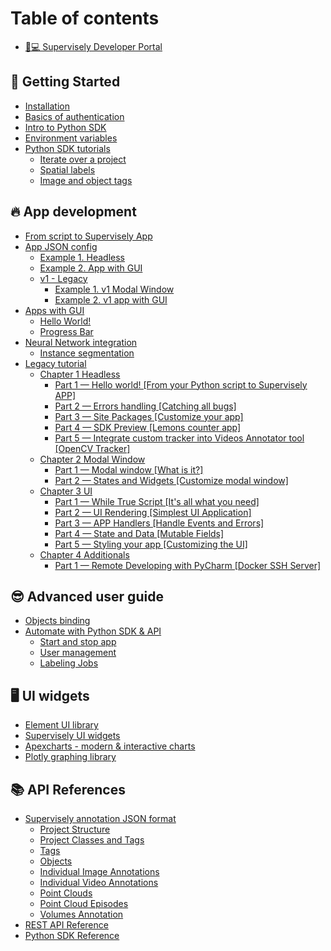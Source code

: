 # Table of contents

* [👨💻 Supervisely Developer Portal](README.md)

## 🎉 Getting Started

* [Installation](getting-started/installation.md)
* [Basics of authentication](getting-started/basics-of-authentication.md)
* [Intro to Python SDK](getting-started/intro-to-python-sdk.md)
* [Environment variables](getting-started/environment-variables.md)
* [Python SDK tutorials](getting-started/python-sdk-tutorials/README.md)
  * [Iterate over a project](getting-started/python-sdk-tutorials/iterate-over-a-project.md)
  * [Spatial labels](getting-started/python-sdk-tutorials/spatial-labels.md)
  * [Image and object tags](getting-started/python-sdk-tutorials/image-and-object-tags.md)

## 🔥 App development

* [From script to Supervisely App](app-development/from-script-to-supervisely-app.md)
* [App JSON config](app-development/app-json-config/README.md)
  * [Example 1. Headless](app-development/app-json-config/example-1.-headless.md)
  * [Example 2. App with GUI](app-development/app-json-config/example-2.-app-with-gui.md)
  * [v1 - Legacy](app-development/app-json-config/v1-legacy/README.md)
    * [Example 1. v1 Modal Window](app-development/app-json-config/v1-legacy/example-1.-v1-modal-window.md)
    * [Example 2. v1 app with GUI](app-development/app-json-config/v1-legacy/example-2.-v1-app-with-gui.md)
* [Apps with GUI](app-development/apps-with-gui/README.md)
  * [Hello World!](app-development/apps-with-gui/hello-world.md)
  * [Progress Bar](app-development/apps-with-gui/progress-bar.md)
* [Neural Network integration](app-development/neural-network-integration/README.md)
  * [Instance segmentation](app-development/neural-network-integration/instance-segmentation.md)
* [Legacy tutorial](app-development/in-depth-app-development/README.md)
  * [Chapter 1 Headless](app-development/in-depth-app-development/chapter-1-headless/README.md)
    * [Part 1 — Hello world! \[From your Python script to Supervisely APP\]](app-development/in-depth-app-development/chapter-1-headless/part-1-hello-world-from-your-python-script-to-supervisely-app.md)
    * [Part 2 — Errors handling \[Catching all bugs\]](app-development/in-depth-app-development/chapter-1-headless/part-2-errors-handling-catching-all-bugs.md)
    * [Part 3 — Site Packages \[Customize your app\]](app-development/in-depth-app-development/chapter-1-headless/part-3-site-packages-customize-your-app.md)
    * [Part 4 — SDK Preview \[Lemons counter app\]](app-development/in-depth-app-development/chapter-1-headless/part-4-sdk-preview-lemons-counter-app.md)
    * [Part 5 — Integrate custom tracker into Videos Annotator tool \[OpenCV Tracker\]](app-development/in-depth-app-development/chapter-1-headless/part-5-integrate-custom-tracker-into-videos-annotator-tool-opencv-tracker.md)
  * [Chapter 2 Modal Window](app-development/in-depth-app-development/chapter-2-modal-window/README.md)
    * [Part 1 — Modal window \[What is it?\]](app-development/in-depth-app-development/chapter-2-modal-window/part-1-modal-window-what-is-it.md)
    * [Part 2 — States and Widgets \[Customize modal window\]](app-development/in-depth-app-development/chapter-2-modal-window/part-2-states-and-widgets-customize-modal-window.md)
  * [Chapter 3 UI](app-development/in-depth-app-development/chapter-3-ui/README.md)
    * [Part 1 — While True Script \[It's all what you need\]](app-development/in-depth-app-development/chapter-3-ui/part-1-while-true-script-its-all-what-you-need.md)
    * [Part 2 — UI Rendering \[Simplest UI Application\]](app-development/in-depth-app-development/chapter-3-ui/part-2-ui-rendering-simplest-ui-application.md)
    * [Part 3 — APP Handlers \[Handle Events and Errors\]](app-development/in-depth-app-development/chapter-3-ui/part-3-app-handlers-handle-events-and-errors.md)
    * [Part 4 — State and Data \[Mutable Fields\]](app-development/in-depth-app-development/chapter-3-ui/part-4-state-and-data-mutable-fields.md)
    * [Part 5 — Styling your app \[Customizing the UI\]](app-development/in-depth-app-development/chapter-3-ui/part-5-styling-your-app-customizing-the-ui.md)
  * [Chapter 4 Additionals](app-development/in-depth-app-development/chapter-4-additionals/README.md)
    * [Part 1 — Remote Developing with PyCharm \[Docker SSH Server\]](app-development/in-depth-app-development/chapter-4-additionals/part-1-remote-developing-with-pycharm-docker-ssh-server.md)

## 😎 Advanced user guide

* [Objects binding](advanced-user-guide/objects-binding.md)
* [Automate with Python SDK & API](advanced-user-guide/automate-with-python-sdk-and-api/README.md)
  * [Start and stop app](advanced-user-guide/automate-with-python-sdk-and-api/start-and-stop-app.md)
  * [User management](advanced-user-guide/automate-with-python-sdk-and-api/user-management.md)
  * [Labeling Jobs](advanced-user-guide/automate-with-python-sdk-and-api/labeling-jobs.md)

## 🖥 UI widgets

* [Element UI library](https://element.eleme.io/1.4/#/en-US/component/button)
* [Supervisely UI widgets](https://ecosystem.supervise.ly/docs/table)
* [Apexcharts - modern & interactive charts](https://apexcharts.com/)
* [Plotly graphing library](https://plotly.com/python/)

## 📚 API References

* [Supervisely annotation JSON format](api-references/supervisely-annotation-json-format/README.md)
  * [Project Structure](api-references/supervisely-annotation-json-format/project-structure.md)
  * [Project Classes and Tags](api-references/supervisely-annotation-json-format/project-classes-and-tags.md)
  * [Tags](api-references/supervisely-annotation-json-format/tags.md)
  * [Objects](api-references/supervisely-annotation-json-format/objects.md)
  * [Individual Image Annotations](api-references/supervisely-annotation-json-format/individual-image-annotations.md)
  * [Individual Video Annotations](api-references/supervisely-annotation-json-format/individual-video-annotations.md)
  * [Point Clouds](api-references/supervisely-annotation-json-format/point-clouds.md)
  * [Point Cloud Episodes](api-references/supervisely-annotation-json-format/point-cloud-episodes.md)
  * [Volumes Annotation](api-references/supervisely-annotation-json-format/volumes-annotation.md)
* [REST API Reference](https://api.docs.supervise.ly/)
* [Python SDK Reference](https://supervisely.readthedocs.io/en/latest/sdk\_packages.html)

